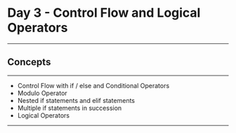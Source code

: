 # Day 3 - Control Flow and Logical Operators
___

## Concepts
___

- Control Flow with if / else and Conditional Operators
- Modulo Operator
- Nested if statements and elif statements
- Multiple if statements in succession
- Logical Operators
___